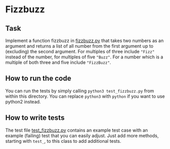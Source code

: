 # Fizzbuzz

## Task
Implement a function fizzbuzz in [fizzbuzz.py](fizzbuzz.py) that takes two numbers as an argument and returns a list of all number from the first argument up to (excluding) the second argument. For multiples of three include `"Fizz"` instead of the number, for multiples of five `"Buzz"`. For a number which is a multiple of both three and five include `"FizzBuzz"`.

## How to run the code
You can run the tests by simply calling `python3 test_fizzbuzz.py` from within this directory. You can replace `python3` with `python` if you want to use python2 instead.

## How to write tests
The test file [test_fizzbuzz.py](test_fizzbuzz.py) contains an example test case with an example (failing) test that you can easily adjust. Just add more methods, starting with `test_`, to this class to add additional tests.

